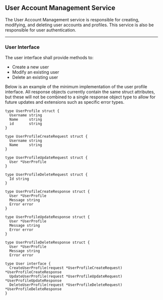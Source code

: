 ## User Account Management Service

The User Account Management service is responsible for creating, modifying, and deleting user accounts and profiles. This service is also be responsible for user authentication.

---

### User Interface

The user interface shall provide methods to:
* Create a new user
* Modify an existing user
* Delete an existing user

Below is an example of the minimum implementation of the user profile interface. All response objects currently contain the same struct attributes, but these will not be combined to a single response object type to allow for future updates and extensions such as specific error types. 

```golang
type UserProfile struct {
  Username string
  Name     string
  id       string
}

type UserProfileCreateRequest struct {
  Username string
  Name     string
}

type UserProfileUpdateRequest struct {
  User *UserProfile
}

type UserProfileDeleteRequest struct {
  Id string
}

type UserProfileCreateResponse struct {
  User *UserProfile
  Message string
  Error error
}

type UserProfileUpdateResponse struct {
  User *UserProfile
  Message string
  Error error
}

type UserProfileDeleteResponse struct {
  User *UserProfile
  Message string
  Error error
 
type User interface {
  CreateUserProfile(request *UserProfileCreateRequest) *UserProfileCreateResponse
  UpdateUserProfile(request *UserProfileUpdateRequest) *UserProfileUpdateResponse
  DeleteUserProfile(request *UserProfileDeleteRequest) *UserProfileDeleteResponse
}
```
